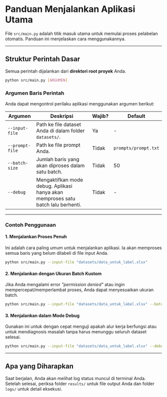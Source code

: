 # Panduan Menjalankan Aplikasi Utama

File `src/main.py` adalah titik masuk utama untuk memulai proses pelabelan otomatis. Panduan ini menjelaskan cara menggunakannya.

---

## Struktur Perintah Dasar

Semua perintah dijalankan dari **direktori root proyek** Anda.

```bash
python src/main.py [ARGUMEN]
```

### Argumen Baris Perintah

Anda dapat mengontrol perilaku aplikasi menggunakan argumen berikut:

| Argumen         | Deskripsi                                                                        | Wajib? | Default              |
| --------------- | -------------------------------------------------------------------------------- | ------ | -------------------- |
| `--input-file`  | Path ke file dataset Anda di dalam folder `datasets/`.                           | Ya     | -                    |
| `--prompt-file` | Path ke file prompt Anda.                                                        | Tidak  | `prompts/prompt.txt` |
| `--batch-size`  | Jumlah baris yang akan diproses dalam satu batch.                                | Tidak  | 50                   |
| `--debug`       | Mengaktifkan mode debug. Aplikasi hanya akan memproses satu batch lalu berhenti. | Tidak  | -                    |

---

### Contoh Penggunaan

#### 1. Menjalankan Proses Penuh

Ini adalah cara paling umum untuk menjalankan aplikasi. Ia akan memproses semua baris yang belum dilabeli di file input Anda.

```bash
python src/main.py --input-file "datasets/data_untuk_label.xlsx"
```

#### 2. Menjalankan dengan Ukuran Batch Kustom

Jika Anda mengalami error _"permission denied"_ atau ingin mempercepat/memperlambat proses, Anda dapat menyesuaikan ukuran batch.

```bash
python src/main.py --input-file "datasets/data_untuk_label.xlsx" --batch-size 25
```

#### 3. Menjalankan dalam Mode Debug

Gunakan ini untuk dengan cepat menguji apakah alur kerja berfungsi atau untuk mendiagnosis masalah tanpa harus menunggu seluruh dataset selesai.

```bash
python src/main.py --input-file "datasets/data_untuk_label.xlsx" --debug
```

---

## Apa yang Diharapkan

Saat berjalan, Anda akan melihat log status muncul di terminal Anda.
Setelah selesai, periksa folder `results/` untuk file output Anda dan folder `logs/` untuk detail eksekusi.
